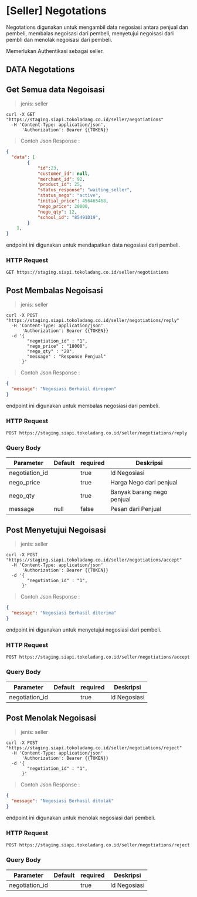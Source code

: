# [Seller] Negotations

Negotations digunakan untuk mengambil data negosiasi antara penjual dan pembeli, membalas negoisasi dari pembeli, menyetujui negoisasi dari pembli dan menolak negoisasi dari pembeli.

<aside class="notice">
Memerlukan Authentikasi sebagai seller.
</aside>

## DATA Negotations

## Get Semua data Negoisasi

> jenis: seller

```shell
curl -X GET "https://staging.siapi.tokoladang.co.id/seller/negotiations"
  -H 'Content-Type: application/json',
      'Authorization': Bearer {{TOKEN}}
```

> Contoh Json Response :

```json
{
  "data": [
        {
            "id":23,
            "customer_id": null,
            "merchant_id": 92,
            "product_id": 25,
            "status_response": "waiting_seller",
            "status_nego": "active",
            "initial_price": 456465468,
            "nego_price": 20000,
            "nego_qty": 12,
            "school_id": "85491D19",
        }
    ],
}
```

endpoint ini digunakan untuk mendapatkan data negosiasi dari pembeli.

### HTTP Request

`GET https://staging.siapi.tokoladang.co.id/seller/negotiations`

## Post Membalas Negoisasi

> jenis: seller

```shell
curl -X POST "https://staging.siapi.tokoladang.co.id/seller/negotiations/reply"
  -H 'Content-Type: application/json'
      'Authorization': Bearer {{TOKEN}}
  -d '{
        "negotiation_id" : "1",
        "nego_price" : "18000",
        "nego_qty" : "20",
        "message" : "Response Penjual"
      }'
```

> Contoh Json Response :

```json
{
  "message": "Negosiasi Berhasil direspon"
}
```

endpoint ini digunakan untuk membalas negosiasi dari pembeli.

### HTTP Request

`POST https://staging.siapi.tokoladang.co.id/seller/negotiations/reply`

### Query Body

Parameter | Default | required | Deskripsi
--------- | ------- | -------- | -----------
negotiation_id |  | true | Id Negosiasi
nego_price |  | true | Harga Nego dari penjual
nego_qty |  | true | Banyak barang nego penjual
message | null | false | Pesan dari Penjual

## Post Menyetujui Negoisasi

> jenis: seller

```shell
curl -X POST "https://staging.siapi.tokoladang.co.id/seller/negotiations/accept"
  -H 'Content-Type: application/json'
      'Authorization': Bearer {{TOKEN}}
  -d '{
        "negotiation_id" : "1",
      }'
```

> Contoh Json Response :

```json
{
  "message": "Negosiasi Berhasil diterima"
}
```
endpoint ini digunakan untuk menyetujui negosiasi dari pembeli.

### HTTP Request

`POST https://staging.siapi.tokoladang.co.id/seller/negotiations/accept`

### Query Body

Parameter | Default | required | Deskripsi
--------- | ------- | -------- | -----------
negotiation_id |  | true | Id Negosiasi

## Post Menolak Negoisasi

> jenis: seller

```shell
curl -X POST "https://staging.siapi.tokoladang.co.id/seller/negotiations/reject"
  -H 'Content-Type: application/json'
      'Authorization': Bearer {{TOKEN}}
  -d '{
        "negotiation_id" : "1",
      }'
```

> Contoh Json Response :

```json
{
  "message": "Negosiasi Berhasil ditolak"
}
```

endpoint ini digunakan untuk menolak negosiasi dari pembeli.

### HTTP Request

`POST https://staging.siapi.tokoladang.co.id/seller/negotiations/reject`

### Query Body

Parameter | Default | required | Deskripsi
--------- | ------- | -------- | -----------
negotiation_id |  | true | Id Negosiasi

